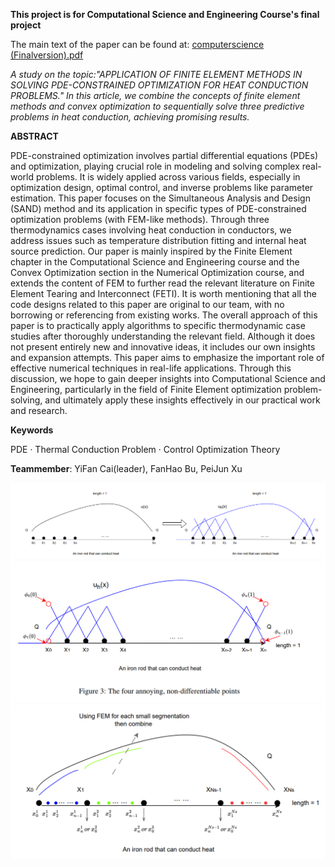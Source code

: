 **This project is for Computational Science and Engineering Course's final project**

The main text of the paper can be found at: [computerscience (Finalversion).pdf](computerscience%20(Finalversion).pdf)

_A study on the topic:"APPLICATION OF FINITE ELEMENT METHODS IN SOLVING PDE-CONSTRAINED OPTIMIZATION FOR HEAT CONDUCTION PROBLEMS." In this article, we combine the concepts of finite element methods and convex optimization to sequentially solve three predictive problems in heat conduction, achieving promising results._

**ABSTRACT**

PDE-constrained optimization involves partial differential equations (PDEs) and optimization, playing crucial role in modeling and solving complex real-world problems. It is widely applied across
various fields, especially in optimization design, optimal control, and inverse problems like parameter estimation. This paper focuses on the Simultaneous Analysis and Design (SAND) method and its
application in specific types of PDE-constrained optimization problems (with FEM-like methods). Through three thermodynamics cases involving heat conduction in conductors, we address issues
such as temperature distribution fitting and internal heat source prediction. Our paper is mainly inspired by the Finite Element chapter in the Computational Science and Engineering course and
the Convex Optimization section in the Numerical Optimization course, and extends the content of FEM to further read the relevant literature on Finite Element Tearing and Interconnect (FETI).
It is worth mentioning that all the code designs related to this paper are original to our team, with no borrowing or referencing from existing works. The overall approach of this paper is to practically
apply algorithms to specific thermodynamic case studies after thoroughly understanding the relevant field. Although it does not present entirely new and innovative ideas, it includes our own insights
and expansion attempts. This paper aims to emphasize the important role of effective numerical techniques in real-life applications. Through this discussion, we hope to gain deeper insights into
Computational Science and Engineering, particularly in the field of Finite Element optimization problem-solving, and ultimately apply these insights effectively in our practical work and research.

**Keywords**

PDE · Thermal Conduction Problem · Control Optimization Theory

**Teammember**: YiFan Cai(leader), FanHao Bu, PeiJun Xu

![](1.png)
![](2.png)
![](3.png)

